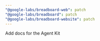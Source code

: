 ```yaml
---
"@google-labs/breadboard-web": patch
"@google-labs/breadboard": patch
"@google-labs/breadboard-website": patch
---
```


Add docs for the Agent Kit
